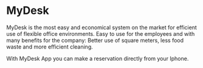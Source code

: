 # MyDesk

MyDesk is the most easy and economical system on the market for efficient use of flexible office environments. Easy to use for the employees and with many benefits for the company: Better use of square meters, less food waste and more efficient cleaning.


With MyDesk App you can make a reservation directly from your Iphone.
